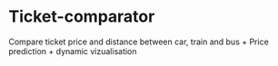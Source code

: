 # Ticket-comparator

Compare ticket price and distance between car, train and bus + Price prediction + dynamic vizualisation 
